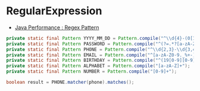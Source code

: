 # RegularExpression

- [Java Performance : Regex Pattern](https://rules.sonarsource.com/java/tag/performance/RSPEC-4248)

```java
private static final Pattern YYYY_MM_DD = Pattern.compile("^\\d{4}-(0[1-9]|1[012])-(0[1-9]|[12][0-9]|3[0-1])$");
private static final Pattern PASSWORD = Pattern.compile("^(?=.*?[a-zA-Z])(?=.*?[0-9])(?!.*?[\\&><'])(?!.*(%2F))(?=.*?[#?!@$%^&*-]).{9,}$");
private static final Pattern PHONE = Pattern.compile("^\\d{2,3}-\\d{3,4}-\\d{4}$");
private static final Pattern EMAIL = Pattern.compile("^[a-zA-Z0-9._%+-]+@[a-zA-Z0-9.-]+\\.[a-zA-Z]{2,6}$");
private static final Pattern BIRTHDAY = Pattern.compile("^(19[0-9][0-9]|20\\d{2})(0[0-9]|1[0-2])(0[1-9]|[1-2][0-9]|3[0-1])$");
private static final Pattern ALPHABET = Pattern.compile("[a-zA-Z]+");
private static final Pattern NUMBER = Pattern.compile("[0-9]+");
```   
```java
boolean result = PHONE.matcher(phone).matches();
```
